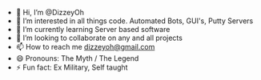 - 👋 Hi, I’m @DizzeyOh
- 👀 I’m interested in all things code. Automated Bots, GUI's, Putty Servers
- 🌱 I’m currently learning Server based software
- 💞️ I’m looking to collaborate on any and all projects
- 📫 How to reach me dizzeyoh@gmail.com
- 😄 Pronouns: The Myth / The Legend
- ⚡ Fun fact: Ex Military, Self taught

<!---
DizzeyOh/DizzeyOh is a ✨ special ✨ repository because its `README.md` (this file) appears on your GitHub profile.
You can click the Preview link to take a look at your changes.
--->
